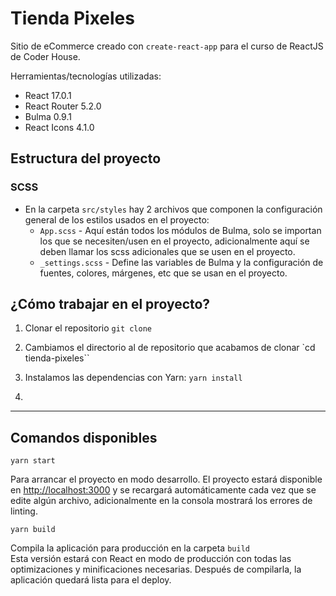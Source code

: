 # Tienda Pixeles

Sitio de eCommerce creado con `create-react-app` para el curso de ReactJS de Coder House.

Herramientas/tecnologías utilizadas:
- React 17.0.1
- React Router 5.2.0
- Bulma 0.9.1
- React Icons 4.1.0

## Estructura del proyecto
### SCSS
- En la carpeta `src/styles` hay 2 archivos que componen la configuración general de los estilos usados en el proyecto:
    - `App.scss` - Aquí están todos los módulos de Bulma, solo se importan los que se necesiten/usen en el proyecto, adicionalmente aquí se deben llamar los scss adicionales que se usen en el proyecto.
    - `_settings.scss` - Define las variables de Bulma y la configuración de fuentes, colores, márgenes, etc que se usan en el proyecto.




## ¿Cómo trabajar en el proyecto?

1. Clonar el repositorio
`git clone `

2. Cambiamos el directorio al de repositorio que acabamos de clonar
`cd tienda-pixeles``

3. Instalamos las dependencias con Yarn:
`yarn install`

4. 




---
## Comandos disponibles

`yarn start`

Para arrancar el proyecto en modo desarrollo. El proyecto estará disponible en [http://localhost:3000](http://localhost:3000) y se recargará automáticamente cada vez que se edite algún archivo, adicionalmente en la consola mostrará los errores de linting.

`yarn build`

Compila la aplicación para producción en la carpeta `build`\
Esta versión estará con React en modo de producción con todas las optimizaciones y minificaciones necesarias. Después de compilarla, la aplicación quedará lista para el deploy. 